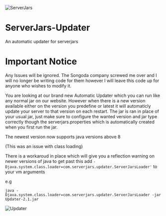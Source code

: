 ![ServerJars](https://serverjars.com/assets/img/icon_small.png)

# ServerJars-Updater
An automatic updater for serverjars 

# Important Notice
Any Issues will be ignored. The Songoda company screwed me over and I will no longer be writing code for them however I will leave this code up for anyone who wishes to modify it. 


You are looking at our brand new Automatic Updater which you can run like any normal jar on our website. However when there is a new version available either on the version you predefine or latest it will automaticly update your server to that version on each restart. The jar is ran in place of your usual jar, just make sure to configure the wanted version and jar type correctly though the serverjars.properties which is automatically created when you first run the jar. 

The newest version now supports java versions above 8 

(This was an issue with class loading)

There is a workaroud in place which will give you a reflection warning on newer versions of java
to get past this add ```-Djava.system.class.loader=com.serverjars.updater.ServerJarsLoader'``` to your
vm arguments

e.g
```
java -Djava.system.class.loader=com.serverjars.updater.ServerJarsLoader -jar Updater-2.1.jar
```
![Updater](https://cdn.discordapp.com/attachments/592847823796437023/734384246528933938/unknown.png)
